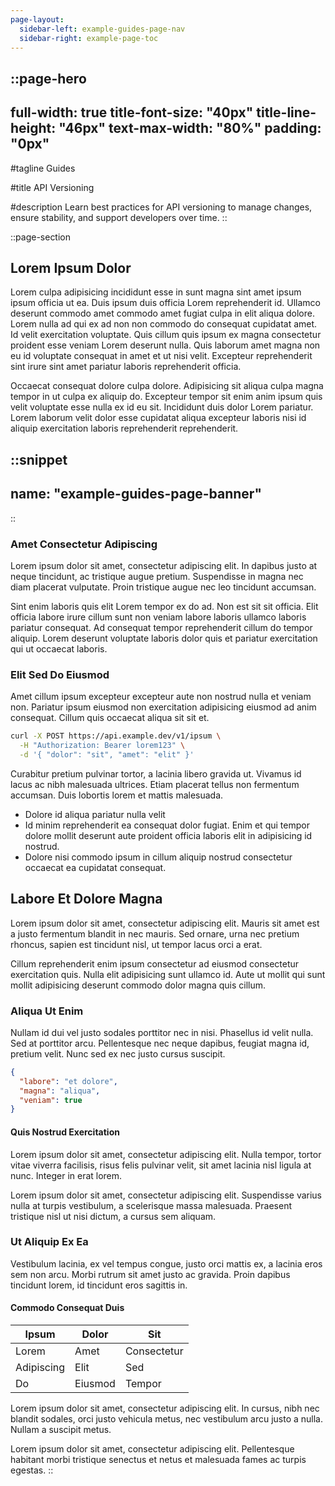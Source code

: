 ```yaml
---
page-layout:
  sidebar-left: example-guides-page-nav
  sidebar-right: example-page-toc
---
```


::page-hero
---
full-width: true
title-font-size: "40px"
title-line-height: "46px"
text-max-width: "80%"
padding: "0px"
---
#tagline
Guides

#title
API Versioning

#description
Learn best practices for API versioning to manage changes, ensure stability, and support developers over time.
::

::page-section
## Lorem Ipsum Dolor

Lorem culpa adipisicing incididunt esse in sunt magna sint amet ipsum ipsum officia ut ea. Duis ipsum duis officia Lorem reprehenderit id. Ullamco deserunt commodo amet commodo amet fugiat culpa in elit aliqua dolore. Lorem nulla ad qui ex ad non non commodo do consequat cupidatat amet. Id velit exercitation voluptate. Quis cillum quis ipsum ex magna consectetur proident esse veniam Lorem deserunt nulla. Quis laborum amet magna non eu id voluptate consequat in amet et ut nisi velit. Excepteur reprehenderit sint irure sint amet pariatur laboris reprehenderit officia.

Occaecat consequat dolore culpa dolore. Adipisicing sit aliqua culpa magna tempor in ut culpa ex aliquip do. Excepteur tempor sit enim anim ipsum quis velit voluptate esse nulla ex id eu sit. Incididunt duis dolor Lorem pariatur. Lorem laborum velit dolor esse cupidatat aliqua excepteur laboris nisi id aliquip exercitation laboris reprehenderit reprehenderit.

  ::snippet
  ---
  name: "example-guides-page-banner"
  ---
  ::

### Amet Consectetur Adipiscing

Lorem ipsum dolor sit amet, consectetur adipiscing elit. In dapibus justo at neque tincidunt, ac tristique augue pretium. Suspendisse in magna nec diam placerat vulputate. Proin tristique augue nec leo tincidunt accumsan.

Sint enim laboris quis elit Lorem tempor ex do ad. Non est sit sit officia. Elit officia labore irure cillum sunt non veniam labore laboris ullamco laboris pariatur consequat. Ad consequat tempor reprehenderit cillum do tempor aliquip. Lorem deserunt voluptate laboris dolor quis et pariatur exercitation qui ut occaecat laboris.

### Elit Sed Do Eiusmod

Amet cillum ipsum excepteur excepteur aute non nostrud nulla et veniam non. Pariatur ipsum eiusmod non exercitation adipisicing eiusmod ad anim consequat. Cillum quis occaecat aliqua sit sit et.

```bash
curl -X POST https://api.example.dev/v1/ipsum \
  -H "Authorization: Bearer lorem123" \
  -d '{ "dolor": "sit", "amet": "elit" }'
```

Curabitur pretium pulvinar tortor, a lacinia libero gravida ut. Vivamus id lacus ac nibh malesuada ultrices. Etiam placerat tellus non fermentum accumsan. Duis lobortis lorem et mattis malesuada.



- Dolore id aliqua pariatur nulla velit
- Id minim reprehenderit ea consequat dolor fugiat. Enim et qui tempor dolore mollit deserunt aute proident officia laboris elit in adipisicing id nostrud.
- Dolore nisi commodo ipsum in cillum aliquip nostrud consectetur occaecat ea cupidatat consequat.

## Labore Et Dolore Magna

Lorem ipsum dolor sit amet, consectetur adipiscing elit. Mauris sit amet est a justo fermentum blandit in nec mauris. Sed ornare, urna nec pretium rhoncus, sapien est tincidunt nisl, ut tempor lacus orci a erat.

Cillum reprehenderit enim ipsum consectetur ad eiusmod consectetur exercitation quis. Nulla elit adipisicing sunt ullamco id. Aute ut mollit qui sunt mollit adipisicing deserunt commodo dolor magna quis cillum.

### Aliqua Ut Enim

Nullam id dui vel justo sodales porttitor nec in nisi. Phasellus id velit nulla. Sed at porttitor arcu. Pellentesque nec neque dapibus, feugiat magna id, pretium velit. Nunc sed ex nec justo cursus suscipit.

```json
{
  "labore": "et dolore",
  "magna": "aliqua",
  "veniam": true
}
```

#### Quis Nostrud Exercitation

Lorem ipsum dolor sit amet, consectetur adipiscing elit. Nulla tempor, tortor vitae viverra facilisis, risus felis pulvinar velit, sit amet lacinia nisl ligula at nunc. Integer in erat lorem.

Lorem ipsum dolor sit amet, consectetur adipiscing elit. Suspendisse varius nulla at turpis vestibulum, a scelerisque massa malesuada. Praesent tristique nisl ut nisi dictum, a cursus sem aliquam.

### Ut Aliquip Ex Ea

Vestibulum lacinia, ex vel tempus congue, justo orci mattis ex, a lacinia eros sem non arcu. Morbi rutrum sit amet justo ac gravida. Proin dapibus tincidunt lorem, id tincidunt eros sagittis in.

#### Commodo Consequat Duis

| Ipsum       | Dolor        | Sit         |
|-------------|--------------|-------------|
| Lorem       | Amet         | Consectetur |
| Adipiscing  | Elit         | Sed         |
| Do          | Eiusmod      | Tempor      |

Lorem ipsum dolor sit amet, consectetur adipiscing elit. In cursus, nibh nec blandit sodales, orci justo vehicula metus, nec vestibulum arcu justo a nulla. Nullam a suscipit metus.


Lorem ipsum dolor sit amet, consectetur adipiscing elit. Pellentesque habitant morbi tristique senectus et netus et malesuada fames ac turpis egestas.
::

